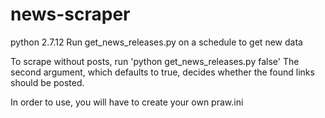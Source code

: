# news-scraper
python 2.7.12
Run get_news_releases.py on a schedule to get new data

To scrape without posts, run 'python get_news_releases.py false'
The second argument, which defaults to true, decides whether the found links should be posted.

In order to use, you will have to create your own praw.ini
